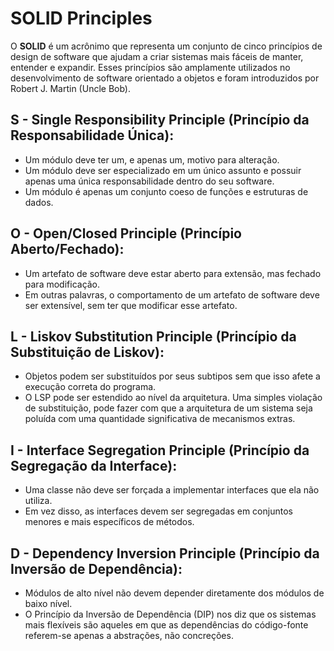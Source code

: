 # SOLID Principles

O **SOLID** é um acrônimo que representa um conjunto de cinco princípios de design de software que ajudam a criar sistemas mais fáceis de manter, entender e expandir. Esses princípios são amplamente utilizados no desenvolvimento de software orientado a objetos  e foram introduzidos por Robert J. Martin (Uncle Bob).

## S - Single Responsibility Principle (Princípio da Responsabilidade Única):

- Um módulo deve ter um, e apenas um, motivo para alteração.
- Um módulo deve ser especializado em um único assunto e possuir apenas uma única responsabilidade dentro do seu software.
- Um módulo é apenas um conjunto coeso de funções e estruturas de dados.

## O - Open/Closed Principle (Princípio Aberto/Fechado):

- Um artefato de software deve estar aberto para extensão, mas fechado para modificação.
- Em outras palavras, o comportamento de um artefato de software deve ser extensível, sem ter que modificar esse artefato.

## L - Liskov Substitution Principle (Princípio da Substituição de Liskov):

- Objetos podem ser substituídos por seus subtipos sem que isso afete a execução correta do programa.
- O LSP pode ser estendido ao nível da arquitetura. Uma simples violação de substituição, pode fazer com que a arquitetura de um sistema seja poluída com uma quantidade significativa de mecanismos extras.

## I - Interface Segregation Principle (Princípio da Segregação da Interface):

- Uma classe não deve ser forçada a implementar interfaces que ela não utiliza.
- Em vez disso, as interfaces devem ser segregadas em conjuntos menores e mais específicos de métodos.

## D - Dependency Inversion Principle (Princípio da Inversão de Dependência):

- Módulos de alto nível não devem depender diretamente dos módulos de baixo nível.
- O Princípio da Inversão de Dependência (DIP) nos diz que os sistemas mais flexíveis são aqueles em que as dependências do código-fonte referem-se apenas a abstrações, não concreções.
